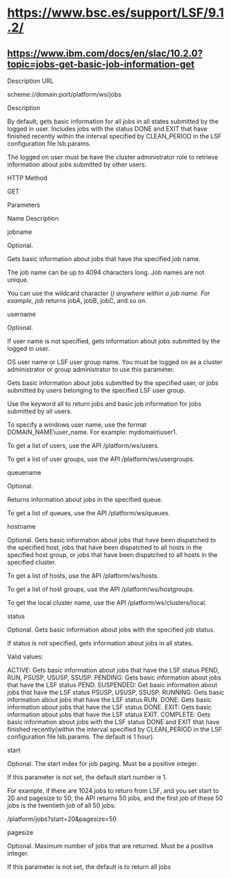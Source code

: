 # https://www.bsc.es/support/LSF/9.1.2/ 


## https://www.ibm.com/docs/en/slac/10.2.0?topic=jobs-get-basic-job-information-get


Description
URL

scheme://domain:port/platform/ws/jobs

Description

By default, gets basic information for all jobs in all states submitted by the logged in user. Includes jobs with the status DONE and EXIT that have finished recently within the interval specified by CLEAN_PERIOD in the LSF configuration file lsb.params.

The logged on user must be have the cluster administrator role to retrieve information about jobs submitted by other users.

HTTP Method

GET

Parameters

Name	Description
 	
jobname

Optional.

Gets basic information about jobs that have the specified job name.

The job name can be up to 4094 characters long. Job names are not unique.

You can use the wildcard character (*) anywhere within a job name. For example, job* returns jobA, jobB, jobC, and so on.

 	
username

Optional.

If user name is not specified, gets information about jobs submitted by the logged in user.

OS user name or LSF user group name. You must be logged on as a cluster administrator or group administrator to use this parameter.

Gets basic information about jobs submitted by the specified user, or jobs submitted by users belonging to the specified LSF user group.

Use the keyword all to return jobs and basic job information for jobs submitted by all users.

To specify a windows user name, use the format DOMAIN_NAME\\user_name. For example: mydomain\\user1.

To get a list of users, use the API /platform/ws/users.

To get a list of user groups, use the API /platform/ws/usergroups.

 	
queuename

Optional.

Returns information about jobs in the specified queue.

To get a list of queues, use the API /platform/ws/queues.

 	
hostname

Optional. Gets basic information about jobs that have been dispatched to the specified host, jobs that have been dispatched to all hosts in the specified host group, or jobs that have been dispatched to all hosts in the specified cluster.

To get a list of hosts, use the API /platform/ws/hosts.

To get a list of host groups, use the API /platform/ws/hostgroups.

To get the local cluster name, use the API /platform/ws/clusters/local.

 	
status

Optional. Gets basic information about jobs with the specified job status.

If status is not specified, gets information about jobs in all states.

Valid values:

ACTIVE: Gets basic information about jobs that have the LSF status PEND, RUN, PSUSP, USUSP, SSUSP.
PENDING: Gets basic information about jobs that have the LSF status PEND.
SUSPENDED: Get basic information about jobs that have the LSF status PSUSP, USUSP, SSUSP.
RUNNING: Gets basic information about jobs that have the LSF status RUN.
DONE: Gets basic information about jobs that have the LSF status DONE.
EXIT: Gets basic information about jobs that have the LSF status EXIT.
COMPLETE: Gets basic information about jobs with the LSF status DONE and EXIT that have finished recently(within the interval specified by CLEAN_PERIOD in the LSF configuration file lsb.params. The default is 1 hour).
 	
start

Optional.  The start index for job paging. Must be a positive integer.

If this parameter is not set, the default start number is 1.

For example, if there are 1024 jobs to return from LSF, and you set start to 20 and pagesize to 50, the API returns 50 jobs, and the first job of these 50 jobs is the twentieth job of all 50 jobs:

/platform/jobs?start=20&pagesize=50

 	
pagesize

Optional. Maximum number of jobs that are returned. Must be a positive integer.

If this parameter is not set, the default is to return all jobs
